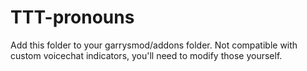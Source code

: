 # TTT-pronouns
Add this folder to your garrysmod/addons folder.
Not compatible with custom voicechat indicators, you'll need to modify those yourself.
